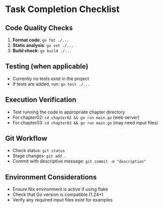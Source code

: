 # Task Completion Checklist

## Code Quality Checks
1. **Format code**: `go fmt ./...`
2. **Static analysis**: `go vet ./...`
3. **Build check**: `go build ./...`

## Testing (when applicable)
- Currently no tests exist in the project
- If tests are added, run: `go test ./...`

## Execution Verification
- Test running the code in appropriate chapter directory
- For chapter02: `cd chapter02 && go run main.go` (web server)
- For chapter03: `cd chapter03 && go run main.go` (may need input files)

## Git Workflow
- Check status: `git status`
- Stage changes: `git add .`
- Commit with descriptive message: `git commit -m "description"`

## Environment Considerations
- Ensure Nix environment is active if using flake
- Check that Go version is compatible (1.24+)
- Verify any required input files exist for examples